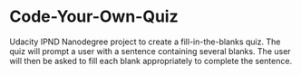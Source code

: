 # Code-Your-Own-Quiz

Udacity IPND Nanodegree project to create a fill-in-the-blanks quiz. The quiz will prompt a user with a sentence containing several blanks. The user will then be asked to fill each blank appropriately to complete the sentence.
